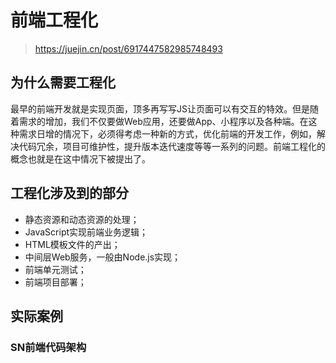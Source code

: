 # 前端工程化

> https://juejin.cn/post/6917447582985748493

## 为什么需要工程化

最早的前端开发就是实现页面，顶多再写写JS让页面可以有交互的特效。但是随着需求的增加，我们不仅要做Web应用，还要做App、小程序以及各种端。在这种需求日增的情况下，必须得考虑一种新的方式，优化前端的开发工作，例如，解决代码冗余，项目可维护性，提升版本迭代速度等等一系列的问题。前端工程化的概念也就是在这中情况下被提出了。



## 工程化涉及到的部分

- 静态资源和动态资源的处理；
- JavaScript实现前端业务逻辑；
- HTML模板文件的产出；
- 中间层Web服务，一般由Node.js实现；
- 前端单元测试；
- 前端项目部署；





## 实际案例

### SN前端代码架构

